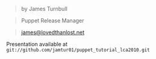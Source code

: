 > by James Turnbull

> Puppet Release Manager

> james@lovedthanlost.net

Presentation available at `git://github.com/jamtur01/puppet_tutorial_lca2010.git`

